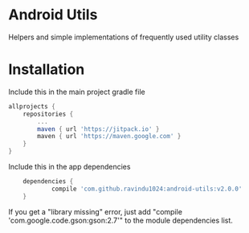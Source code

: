 # Android Utils
Helpers and simple implementations of frequently used utility classes

# Installation
Include this in the main project gradle file
```gradle
allprojects {
	repositories {
		...
		maven { url 'https://jitpack.io' }
		maven { url 'https://maven.google.com' }
	}
}
```
Include this in the app dependencies
```gradle
	dependencies {
	        compile 'com.github.ravindu1024:android-utils:v2.0.0'
	}

```

If you get a "library missing" error, just add "compile 'com.google.code.gson:gson:2.7'" to the module dependencies list.
